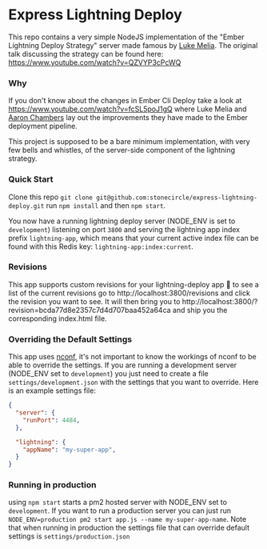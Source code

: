 # Express Lightning Deploy
This repo contains a very simple NodeJS implementation of the "Ember Lightning Deploy Strategy" server made famous by [Luke Melia](https://twitter.com/lukemelia). The original talk discussing the strategy can be found here: https://www.youtube.com/watch?v=QZVYP3cPcWQ

### Why
If you don't know about the changes in Ember Cli Deploy take a look at https://www.youtube.com/watch?v=fcSL5poJ1gQ where Luke Melia and [Aaron Chambers](https://twitter.com/grandazz) lay out the improvements they have made to the Ember deployment pipeline.

This project is supposed to be a bare minimum implementation, with very few bells and whistles, of the server-side component of the lightning strategy.

### Quick Start
Clone this repo `git clone git@github.com:stonecircle/express-lightning-deploy.git` run `npm install` and then `npm start`.

You now have a running lightning deploy server (NODE_ENV is set to `development`) listening on port `3800` and serving the lightning app index prefix `lightning-app`, which means that your current active index file can be found with this Redis key: `lightning-app:index:current`.

### Revisions
This app supports custom revisions for your lightning-deploy app 🎉 to see a list of the current revisions go to http://localhost:3800/revisions and click the revision you want to see. It will then bring you to http://localhost:3800/?revision=bcda77d8e2357c7d4d707baa452a64ca and ship you the corresponding index.html file.

### Overriding the Default Settings
This app uses [nconf](https://www.npmjs.com/package/nconf), it's not important to know the workings of nconf to be able to override the settings. If you are running a development server (NODE_ENV set to `development`) you just need to create a file `settings/development.json` with the settings that you want to override. Here is an example settings file:

```json
{
  "server": {
    "runPort": 4484,
  },

  "lightning": {
    "appName": "my-super-app",
  }
}
```

### Running in production
using `npm start` starts a pm2 hosted server with NODE_ENV set to `development`. If you want to run a production server you can just run `NODE_ENV=production pm2 start app.js --name my-super-app-name`. Note that when running in production the settings file that can override default settings is `settings/production.json`
